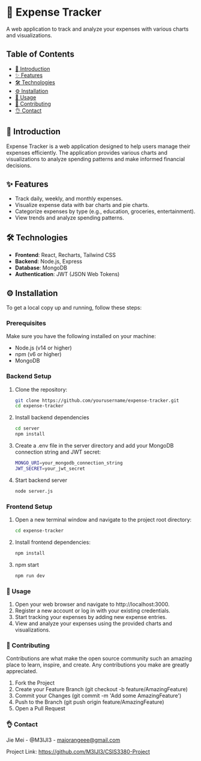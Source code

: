 # 💸 Expense Tracker

A web application to track and analyze your expenses with various charts and visualizations.

## Table of Contents

- [📖 Introduction](#-introduction)
- [✨ Features](#-features)
- [🛠 Technologies](#-technologies)
- [⚙️ Installation](#-installation)
- [🚀 Usage](#-usage)
- [🤝 Contributing](#-contributing)
- [👌 Contact](#-contact)

## 📖 Introduction

Expense Tracker is a web application designed to help users manage their expenses efficiently. The application provides various charts and visualizations to analyze spending patterns and make informed financial decisions.

## ✨ Features

- Track daily, weekly, and monthly expenses.
- Visualize expense data with bar charts and pie charts.
- Categorize expenses by type (e.g., education, groceries, entertainment).
- View trends and analyze spending patterns.

## 🛠 Technologies

- **Frontend**: React, Recharts, Tailwind CSS
- **Backend**: Node.js, Express
- **Database**: MongoDB
- **Authentication**: JWT (JSON Web Tokens)

## ⚙️ Installation

To get a local copy up and running, follow these steps:

### Prerequisites

Make sure you have the following installed on your machine:

- Node.js (v14 or higher)
- npm (v6 or higher)
- MongoDB

### Backend Setup

1. Clone the repository:

   ```bash
   git clone https://github.com/yourusername/expense-tracker.git
   cd expense-tracker

2. Install backend dependencies

   ```bash
   cd server
   npm install
   ```

3. Create a .env file in the server directory and add your MongoDB connection string and JWT secret:

   ```bash
   MONGO_URI=your_mongodb_connection_string
   JWT_SECRET=your_jwt_secret
   ```

4. Start backend server

   ```bash
   node server.js
   ```
   
### Frontend Setup

1. Open a new terminal window and navigate to the project root directory:

   ```bash
   cd expense-tracker
   ```

2. Install frontend dependencies:

   ```bash
   npm install
   ```

3. npm start
   
   ```bash
   npm run dev
   ```
   
### 🚀 Usage

1. Open your web browser and navigate to http://localhost:3000.
2. Register a new account or log in with your existing credentials.
3. Start tracking your expenses by adding new expense entries.
4. View and analyze your expenses using the provided charts and visualizations.

### 🤝 Contributing
Contributions are what make the open source community such an amazing place to learn, inspire, and create. Any contributions you make are greatly appreciated.

1. Fork the Project
2. Create your Feature Branch (git checkout -b feature/AmazingFeature)
3. Commit your Changes (git commit -m 'Add some AmazingFeature')
4. Push to the Branch (git push origin feature/AmazingFeature)
5. Open a Pull Request

### 👌 Contact

Jie Mei - @M3IJI3 - majorangeee@gmail.com

Project Link: https://github.com/M3IJI3/CSIS3380-Project
